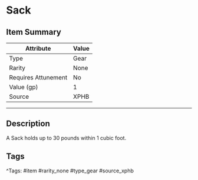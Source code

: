 # Sack

## Item Summary

| Attribute            | Value                        |
|----------------------|------------------------------|
| Type                 | Gear |
| Rarity               | None             |
| Requires Attunement  | No                |
| Value (gp)           | 1    |
| Source               | XPHB |

---

## Description

A Sack holds up to 30 pounds within 1 cubic foot.

## Tags

^Tags: #item #rarity_none #type_gear #source_xphb